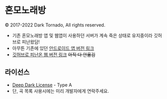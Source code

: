 # 혼모노래방
© 2017-2022 Dark Tornado, All rights reserved.

* 기존 혼모노래방 앱 및 웹앱이 사용하던 서버가 계속 죽은 상태로 유지중이라 깃허브로 피난왔담!
* 아무튼 기존에 있던 [안드로이드 앱 버전 링크](https://play.google.com/store/apps/details?id=com.darktornado.animesongnumber)
* [깃허브로 피난온 웹 버전 링크](https://darktornado.github.io/AnimeSongNumber/) <s>아직 다 안옮김</s>

## 라이선스
* [Deep Dark License](https://github.com/DarkTornado/DeepDarkLicense) - Type A
* 단, 곡 목록 사용시에는 미리 개발자에게 연락주세요.
